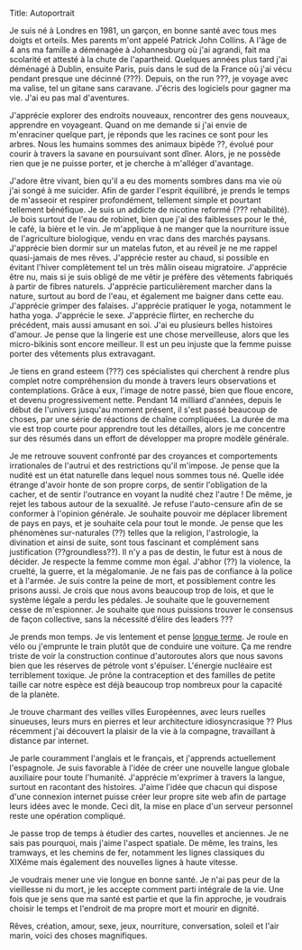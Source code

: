 Title: Autoportrait

Je suis né à Londres en 1981, un garçon, en bonne santé avec tous mes doigts et orteils.  Mes parents m'ont appelé Patrick John Collins.  A l'âge de 4 ans ma famille a déménagée à Johannesburg où j'ai agrandi, fait ma scolarité et attesté à la chute de l'apartheid.  Quelques années plus tard j'ai déménagé à Dublin, ensuite Paris, puis dans le sud de la France où j'ai vécu pendant presque une décinné (???).  Depuis, on the run ???, je voyage avec ma valise, tel un gitane sans caravane.  J'écris des logiciels pour gagner ma vie.  J'ai eu pas mal d'aventures.

J'apprécie explorer des endroits nouveaux, rencontrer des gens nouveaux, apprendre en voyageant.  Quand on me demande si j'ai envie de m'enraciner quelque part, je réponds que les racines ce sont pour les arbres.  Nous les humains sommes des animaux bipède ??, évolué pour courir à travers la savane en poursuivant sont dîner.  Alors, je ne possède rien que je ne puisse porter, et je cherche à m'alléger d'avantage.

J'adore être vivant, bien qu'il a eu des moments sombres dans ma vie où j'ai songé à me suicider.  Afin de garder l'esprit équilibré, je prends le temps de m'asseoir et respirer profondément, tellement simple et pourtant tellement bénéfique.  Je suis un addicte de nicotine reformé (??? rehabilité).  Je bois surtout de l'eau de robinet, bien que j'ai des faiblesses pour le thé, le café, la bière et le vin.  Je m'applique à ne manger que la nourriture issue de l'agriculture biologique, vendu en vrac dans des marchés paysans.  J'apprécie bien dormir sur un matelas futon, et au réveil je ne me rappel quasi-jamais de mes rêves.  J'apprécie rester au chaud, si possible en évitant l'hiver complètement tel un très mâlin oiseau migratoire.  J'apprécie être nu, mais si je suis obligé de me vêtir je préfère des vêtements fabriqués à partir de fibres naturels.  J'apprécie particulièrement marcher dans la nature, surtout au bord de l'eau, et également me baigner dans cette eau.  J'apprécie grimper des falaises.  J'apprécie pratiquer le yoga, notamment le hatha yoga.  J'apprécie le sexe.  J'apprécie flirter, en recherche du précédent, mais aussi amusant en soi.  J'ai eu plusieurs belles histoires d'amour.  Je pense que la lingerie est une chose merveilleuse, alors que les micro-bikinis sont encore meilleur.  Il est un peu injuste que la femme puisse porter des vêtements plus extravagant.

Je tiens en grand esteem (???) ces spécialistes qui cherchent à rendre plus complet notre compréhension du monde à travers  leurs observations et contemplations.  Grâce à eux, l'image de notre passé, bien que floue encore, et devenu progressivement nette.  Pendant 14 milliard d'années, depuis le début de l'univers jusqu'au moment présent, il s'est passé beaucoup de choses, par une série de réactions de chaîne compliquées.  La durée de ma vie est trop courte pour apprendre tout les détailles, alors je me concentre sur des résumés dans un effort de développer ma propre modèle générale.

Je me retrouve souvent confronté par des croyances et comportements irrationales de l'autrui et des restrictions qu'il m'impose.  Je pense que la nudité est un état naturelle dans lequel nous sommes tous né.  Quelle idée étrange d'avoir honte de son propre corps, de sentir l'obligation de la cacher, et de sentir l'outrance en voyant la nudité chez l'autre !  De même, je rejet les tabous autour de la sexualité.  Je refuse l'auto-censure afin de se conformer à l'opinion générale.  Je souhaite pouvoir me déplacer librement de pays en pays, et je souhaite cela pour tout le monde.  Je pense que les phénomènes sur-naturales (??) telles que la religion, l'astrologie, la divination et ainsi de suite, sont tous fascinant et complément sans justification (??groundless??).  Il n'y a pas de destin, le futur est à nous de décider.  Je respecte la femme comme mon égal.  J'abhor (??) la violence, la cruelté, la guerre, et la mégalomanie.  Je ne fais pas de confiance à la police et à l'armée.  Je suis contre la peine de mort, et possiblement contre les prisons aussi.  Je crois que nous avons beaucoup trop de lois, et que le système légale a perdu les pédales.  Je souhaite que le gouvernement cesse de m'espionner.  Je souhaite que nous puissions trouver le consensus de façon collective, sans la nécessité d’élire des leaders ???

Je prends mon temps.  Je vis lentement et pense [longue terme](http://longnow.org).  Je roule en vélo ou j'emprunte le train plutôt que de conduire une voiture.  Ça me rendre triste de voir la construction continue d'autoroutes alors que nous savons bien que les réserves de pétrole vont s'épuiser.  L'énergie nucléaire est terriblement toxique.  Je prône la contraception et des familles de petite taille car notre espèce est déjà beaucoup trop nombreux pour la capacité de la planète.

Je trouve charmant des veilles villes Européennes, avec leurs ruelles sinueuses, leurs murs en pierres et leur architecture idiosyncrasique ??  Plus récemment j'ai découvert la plaisir de la vie à la compagne, travaillant à distance par internet.

Je parle couramment l'anglais et le français, et j'apprends actuellement l'espagnole.  Je suis favorable à l'idée de créer une nouvelle langue globale auxiliaire pour toute l'humanité.  J'apprécie m'exprimer à travers la langue, surtout en racontant des histoires.  J'aime l'idée que chacun qui dispose d'une connexion internet puisse créer leur propre site web afin de partage leurs idées avec le monde.  Ceci dit, la mise en place d'un serveur personnel reste une opération compliqué.

Je passe trop de temps à étudier des cartes, nouvelles et anciennes.  Je ne sais pas pourquoi, mais j'aime l'aspect spatiale.  De même, les trains, les tramways, et les chemins de fer, notamment les lignes classiques du XIXéme mais également des nouvelles lignes à haute vitesse.

Je voudrais mener une vie longue en bonne santé.  Je n'ai pas peur de la vieillesse ni du mort, je les accepte comment parti intégrale de la vie.  Une fois que je sens que ma santé est partie et que la fin approche, je voudrais choisir le temps et l'endroit de ma propre mort et mourir en dignité.

Rêves, création, amour, sexe, jeux, nourriture, conversation, soleil et l'air marin, voici des choses magnifiques.